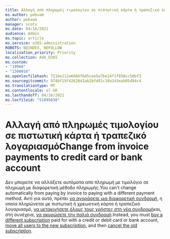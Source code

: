 ```yaml
---
title: Αλλαγή από πληρωμές τιμολογίου σε πιστωτική κάρτα ή τραπεζικό λογαριασμό
ms.author: pebuam
author: pebaum
manager: scotv
ms.date: 04/16/2021
audience: Admin
ms.topic: article
ms.service: o365-administration
ROBOTS: NOINDEX, NOFOLLOW
localization_priority: Priority
ms.collection: Adm_O365
ms.custom:
- "10966"
- "1500016"
ms.openlocfilehash: 7216e212a66b6f645cee5e7be14f1f038cc50bf3
ms.sourcegitcommit: 974bf19f4262841ab2bfd81c10a243eab05484c4
ms.translationtype: MT
ms.contentlocale: el-GR
ms.lasthandoff: 04/16/2021
ms.locfileid: "51895838"
---
```

# <a name="change-from-invoice-payments-to-credit-card-or-bank-account"></a><span data-ttu-id="237fd-102">Αλλαγή από πληρωμές τιμολογίου σε πιστωτική κάρτα ή τραπεζικό λογαριασμό</span><span class="sxs-lookup"><span data-stu-id="237fd-102">Change from invoice payments to credit card or bank account</span></span>

<span data-ttu-id="237fd-103">Δεν μπορείτε να αλλάξετε αυτόματα από πληρωμή με τιμολόγιο σε πληρωμή με διαφορετική μέθοδο πληρωμής.</span><span class="sxs-lookup"><span data-stu-id="237fd-103">You can't change automatically from paying by invoice to paying with a different payment method.</span></span> <span data-ttu-id="237fd-104">Αντί για αυτό, πρέπει [να αγοράσετε μια διαφορετική συνδρομή](https://docs.microsoft.com/microsoft-365/commerce/try-or-buy-microsoft-365#buy-a-different-subscription), η οποία πληρώνεται με πιστωτική ή χρεωστική κάρτα ή τραπεζικό λογαριασμό, [να μετακινήσετε όλους τους χρήστες στη νέα συνδρομή](https://docs.microsoft.com/microsoft-365/commerce/subscriptions/move-users-different-subscription)και, στη συνέχεια, [να ακυρώσετε την παλιά συνδρομή](https://docs.microsoft.com/microsoft-365/commerce/subscriptions/cancel-your-subscription).</span><span class="sxs-lookup"><span data-stu-id="237fd-104">Instead, you must [buy a different subscription](https://docs.microsoft.com/microsoft-365/commerce/try-or-buy-microsoft-365#buy-a-different-subscription) paid for with a credit or debit card or bank account, [move all users to the new subscription](https://docs.microsoft.com/microsoft-365/commerce/subscriptions/move-users-different-subscription), and then [cancel the old subscription](https://docs.microsoft.com/microsoft-365/commerce/subscriptions/cancel-your-subscription).</span></span> 